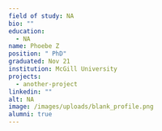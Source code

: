```yaml
---
field of study: NA
bio: ""
education:
  - NA
name: Phoebe Z
position: " PhD"
graduated: Nov 21
institution: McGill University
projects:
  - another-project
linkedin: ""
alt: NA
image: /images/uploads/blank_profile.png
alumni: true
---
```

